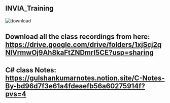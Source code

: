 ## INVIA_Training

![download](https://github.com/kunalshokeen051/INVIA_Training/assets/119399583/3fd4df82-19f9-4667-9e4e-31587b4d7c46)
## Download all the class recordings from here: https://drive.google.com/drive/folders/1xjScj2qNlVrmwOj9Ah8kaFtZNDmrI5CE?usp=sharing

## C# class Notes: https://gulshankumarnotes.notion.site/C-Notes-By-bd96d7f3e61a4fdeaefb56a60275914f?pvs=4

